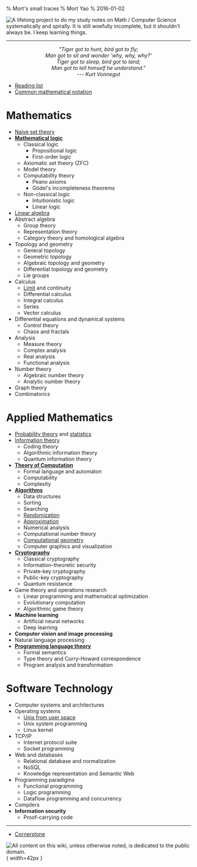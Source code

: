 % Mort's small traces
% Mort Yao
% 2016-01-02

![<small>
A lifelong project to do my study notes on Math / Computer Science systematically and spirally. \
It is still woefully incomplete, but it shouldn't always be. I keep learning things.
</small>](https://i0.wp.com/dl.dropboxusercontent.com/s/1tzl7x5iduxgr9m/perky-lambda_96.png)

---

<div style="text-align:center;font-style:italic">
"Tiger got to hunt, bird got to fly;
<br> Man got to sit and wonder 'why, why, why?'
<br> Tiger got to sleep, bird got to land;
<br> Man got to tell himself he understand."
<br> --- Kurt Vonnegut
</div>



* [Reading list](/todo/)
* [Common mathematical notation](/rosetta/)

# Mathematics

* [Naive set theory](/math/set/)
* **[Mathematical logic](/math/logic/)**
    * Classical logic
        * Propositional logic
        * First-order logic
    * Axiomatic set theory (ZFC)
    * Model theory
    * Computability theory
        * Peano axioms
        * Gödel's incompleteness theorems
    * Non-classical logic
        * Intuitionistic logic
        * Linear logic
* [Linear algebra](/math/linear-algebra)
* Abstract algebra
    * Group theory
    * Representation theory
    * Category theory and homological algebra
* Topology and geometry
    * General topology
    * Geometric topology
    * Algebraic topology and geometry
    * Differential topology and geometry
    * Lie groups
* Calculus
    * [Limit](/math/calculus/limit/) and continuity
    * Differential calculus
    * Integral calculus
    * Series
    * Vector calculus
* Differential equations and dynamical systems
    * Control theory
    * Chaos and fractals
* Analysis
    * Measure theory
    * Complex analysis
    * Real analysis
    * Functional analysis
* Number theory
    * Algebraic number theory
    * Analytic number theory
* Graph theory
* Combinatorics

# Applied Mathematics

* [Probability theory](/math/probability/) and [statistics](/math/statistics/)
* [Information theory](/info/)
    * Coding theory
    * Algorithmic information theory
    * Quantum information theory
* **[Theory of Computation](/comp/)**
    * Formal language and automaton
    * Computability
    * Complexity
* **[Algorithms](/algo/)**
    * Data structures
    * Sorting
    * Searching
    * [Randomization](/algo/randomization/)
    * [Approximation](/algo/approximation/)
    * Numerical analysis
    * Computational number theory
    * [Computational geometry](/algo/computational-geometry/)
    * Computer graphics and visualization
* **[Cryptography](/crypto/)**
    * Classical cryptography
    * Information-theoretic security
    * Private-key cryptography
    * Public-key cryptography
    * Quantum resistance
* Game theory and operations research
    * Linear programming and mathematical optimization
    * Evolutionary computation
    * Algorithmic game theory
* **Machine learning**
    * Artificial neural networks
    * Deep learning
* **Computer vision and image processing**
* Natural language processing
* **[Programming language theory](/plt/)**
    * Formal semantics
    * Type theory and Curry-Howard correspondence
    * Program analysis and transformation

# Software Technology

* Computer systems and architectures
* Operating systems
    * [Unix from user space](/unix/)
    * Unix system programming
    * Linux kernel
* TCP/IP
    * Internet protocol suite
    * Socket programming
* Web and databases
    * Relational database and normalization
    * NoSQL
    * Knowledge representation and Semantic Web
* Programming paradigms
    * Functional programming
    * Logic programming
    * Dataflow programming and concurrency
* Compilers
* **Information security**
    * Proof-carrying code

---

* [Cornerstone](/cornerstone/)



![<small>
All content on this wiki, unless otherwise noted, is dedicated to the
[public domain](https://raw.githubusercontent.com/soimort/wiki/gh-pages/LICENSE).
</small>](https://i0.wp.com/dl.dropboxusercontent.com/s/2f9kuczvqrcaagg/cc0.png){ width=42px }
